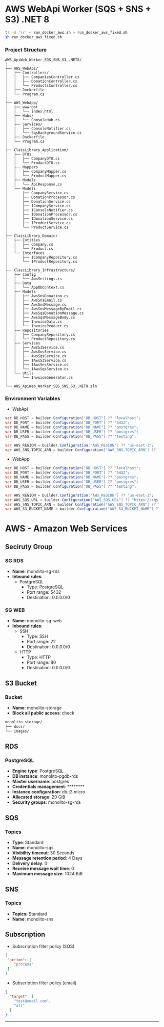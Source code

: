 ﻿# AWS WebApi Worker (SQS + SNS + S3) .NET 8

```sh
tr -d '\r' < run_docker_aws.sh > run_docker_aws_fixed.sh
sh run_docker_aws_fixed.sh
```

### Project Structure
```
AWS_ApiWeb_Worker_SQS_SNS_S3_.NET8/
│
├── AWS_WebApi/
│   ├── Controllers/
│   │   ├── CompaniesController.cs
│   │   ├── DonationController.cs
│   │   └── ProductsController.cs
│   ├── Dockerfile
│   └── Program.cs
│
├── AWS_WebApp/
│   ├── wwwroot
│   │   └── index.html
│   ├── Hubs/
│   │   └── ConsoleHub.cs
│   ├── Services/
│   │   ├── ConsoleNotifier.cs
│   │   └── SqsBackgroundService.cs
│   ├── Dockerfile
│   └── Program.cs
│
├── ClassLibrary_Application/
│   ├── DTOs
│   │   ├── CompanyDTO.cs
│   │   └── ProductDTO.cs
│   ├── Mappers
│   │   ├── CompanyMapper.cs
│   │   └── ProductMapper.cs
│   ├── Models
│   │   └── ApiResponse.cs
│   └── Models
│       ├── CompanyService.cs
│       ├── DonationProcessor.cs
│       ├── DonationService.cs
│       ├── ICompanyService.cs
│       ├── IConsoleNotifier.cs
│       ├── IDonationProcessor.cs
│       ├── IDonationService.cs
│       ├── IProductService.cs
│       └── ProductService.cs
│
├── ClassLibrary_Domain/
│   ├── Entities
│   │   ├── Company.cs
│   │   └── Product.cs
│   └── Interfaces
│       ├── ICompanyRepository.cs
│       └── IProductRepository.cs
│
├── ClassLibrary_Infrastructure/
│   ├── Config
│   │	└── AwsSettings.cs
│   ├── Data
│   │	└── AppDbContext.cs
│   ├── Models
│   │	├── AwsSnsDonation.cs
│   │	├── AwsSnsEmail.cs
│   │	├── AwsSnsMessage.cs
│   │	├── AwsSnsMessageByEmail.cs
│   │	├── AwsSqsDonationMessage.cs
│   │	├── AwsSqsMessageBody.cs
│   │	├── InvoiceData.cs
│   │	└── InvoiceProduct.cs
│   ├── Repositories
│   │	├── CompanyRepository.cs
│   │	└── ProductRepository.cs
│   ├── Services
│   │   ├── AwsS3Service.cs
│   │   ├── AwsSnsService.cs
│   │   ├── AwsSqsService.cs
│   │   ├── IAwsS3Service.cs
│   │   ├── IAwsSnsService.cs
│   │   └── IAwsSqsService.cs
│   └── Utils
│       └── InvoiceGenerator.cs
│
└── AWS_ApiWeb_Worker_SQS_SNS_S3_.NET8.sln
```

### Environment Variables
- WebApi
```csharp
var DB_HOST = builder.Configuration["DB_HOST"] ?? "localhost";
var DB_PORT = builder.Configuration["DB_PORT"] ?? "5432";
var DB_NAME = builder.Configuration["DB_NAME"] ?? "postgres";
var DB_USER = builder.Configuration["DB_USER"] ?? "postgres";
var DB_PASS = builder.Configuration["DB_PASS"] ?? "testing";

var AWS_REGION = builder.Configuration["AWS_REGION"] ?? "us-east-1";
var AWS_SNS_TOPIC_ARN = builder.Configuration["AWS_SNS_TOPIC_ARN"] ?? "arn:aws:sns:us-east-1:123:my-sns";
```
- WebApp
```csharp
var DB_HOST = builder.Configuration["DB_HOST"] ?? "localhost";
var DB_PORT = builder.Configuration["DB_PORT"] ?? "5432";
var DB_NAME = builder.Configuration["DB_NAME"] ?? "postgres";
var DB_USER = builder.Configuration["DB_USER"] ?? "postgres";
var DB_PASS = builder.Configuration["DB_PASS"] ?? "testing";

var AWS_REGION = builder.Configuration["AWS_REGION"] ?? "us-east-1";
var AWS_SQS_URL = builder.Configuration["AWS_SQS_URL"] ?? "https://sqs.us-east-1.amazonaws.com/123/my-sqs";
var AWS_SNS_TOPIC_ARN = builder.Configuration["AWS_SNS_TOPIC_ARN"] ?? "arn:aws:sns:us-east-1:123:my-sns";
var AWS_S3_BUCKET_NAME = builder.Configuration["AWS_S3_BUCKET_NAME"] ?? "monolito-storage";
```

# AWS - Amazon Web Services
## Seciruty Group
### SG RDS
- **Name**: monolito-sg-rds
- **Inbound rules**:
  - PostgreSQL
    - Type: PostgreSQL
    - Port range: 5432
    - Destination: 0.0.0.0/0

### SG WEB
- **Name**: monolito-sg-web
- **Inbound rules**:
  - SSH
    - Type: SSH
    - Port range: 22
    - Destination: 0.0.0.0/0
  - HTTP
    - Type: HTTP
    - Port range: 80
    - Destination: 0.0.0.0/0

## S3 Bucket
### Bucket
- **Name**: monolito-storage
- **Block all public access**: check

```bash
monolito-storage/
├── docs/
└── images/
```

## RDS
### PostgreSQL
- **Engine type**: PostgreSQL
- **DB instance**: monolito-pgdb-rds
- **Master username**: postgres
- **Credentials management**: ********
- **Instance configuration**: db.t3.micro
- **Allocated storage**: 20 GiB
- **Security groups**: monolito-sg-rds 

## SQS
### Topics
- **Type**: Standard
- **Name**: monolito-sqs
- **Visibility timeout**: 30 Seconds
- **Message retention period**: 4 Days
- **Delivery delay**: 0
- **Receive message wait time**: 0
- **Maximum message size**: 1024 KiB

## SNS
### Topics
- **Topics**: Standard
- **Name**: monolito-sns

## Subscription
- Subscription filter policy (SQS)
```json
{
 "action": [
    "process"
 ]
}
```

- Subscription filter policy (email)
```json
{
  "target": [
    "test@email.com",
    "all"
  ]
}
```

---
